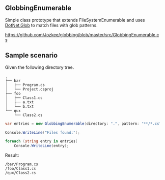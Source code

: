 ## GlobbingEnumerable 
Simple class prototype that extends FileSystemEnumerable and uses [DotNet.Glob](https://github.com/dazinator/DotNet.Glob) to match files with glob patterns.

https://github.com/Jozkee/globbing/blob/master/src/GlobbingEnumerable.cs

## Sample scenario

Given the following directory tree.

```
.
├── bar
│   ├── Program.cs
│   └── Project.csproj
├── foo
│   ├── Class1.cs
│   ├── a.txt
│   └── b.txt
└── qux
    └── Class2.cs
```

```cs
var entries = new GlobbingEnumerable(directory: ".", pattern: "**/*.cs");

Console.WriteLine("Files found:");

foreach (string entry in entries)
    Console.WriteLine(entry);
```

Result:
```
/bar/Program.cs
/foo/Class1.cs
/qux/Class2.cs
```
